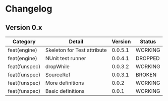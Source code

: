 ﻿# Changelog

## Version 0.x

| Category      | Detail                      | Version   | Status  |
| ------------- | --------------------------- | --------- | ------- |
| feat(engine)  | Skeleton for Test attribute | 0.0.5.1 | WORKING |
| feat(engine)  | NUnit test runner           | 0.0.4.1   | DROPPED |
| feat(funspec) | dropWhile                   | 0.0.3.2   | WORKING |
| feat(funspec) | SourceRef                   | 0.0.3.1   | BROKEN  |
| feat(funspec) | More definitions            | 0.0.2     | WORKING |
| feat(funspec) | Basic definitions           | 0.0.1     | WORKING |
